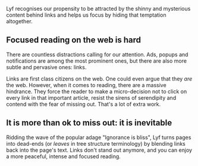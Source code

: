 Lyf recognises our propensity to be attracted by the shinny and mysterious content behind links and helps us focus by hiding that temptation altogether.

## Focused reading on the web is hard

There are countless distractions calling for our attention. Ads, popups and notifications are among the most prominent ones, but there are also more subtle and pervasive ones: links.

Links are first class citizens on the web. One could even argue that they *are* the web. However, when it comes to reading, there are a massive hindrance. They force the reader to make a micro-decision not to click on every link in that important article, resist the sirens of serendipity and contend with the fear of missing out. That's a lot of extra work.

## It is more than ok to miss out: it is inevitable

Ridding the wave of the popular adage "Ignorance is bliss", Lyf turns pages into dead-ends (or *leaves* in tree structure terminology) by blending links back into the page's text. Links don't stand out anymore, and you can enjoy a more peaceful, intense and focused reading.

